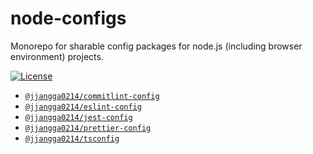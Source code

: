 # node-configs

Monorepo for sharable config packages for node.js (including browser environment) projects.

[![License](https://img.shields.io/badge/License-MIT-ff4081.svg?style=flat-square&labelColor=black)](./LICENSE)

- [`@jjangga0214/commitlint-config`](./packages/commitlint-config)
- [`@jjangga0214/eslint-config`](./packages/eslint-config)
- [`@jjangga0214/jest-config`](./packages/jest-config)
- [`@jjangga0214/prettier-config`](./packages/prettier-config)
- [`@jjangga0214/tsconfig`](./packages/tsconfig)

